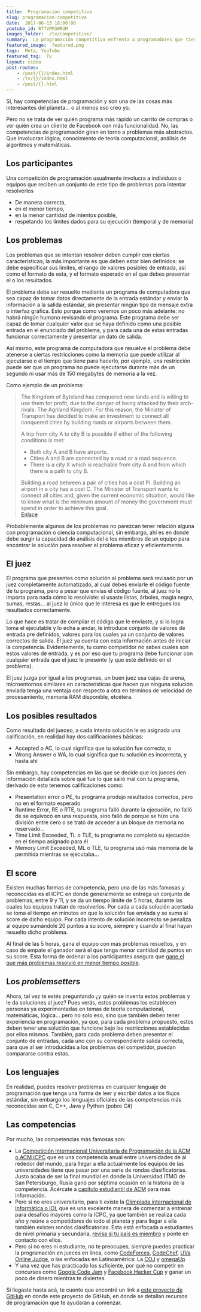 ```yaml
---
title:  Programación competitiva
slug: programacion-competitiva
date:  2017-06-13 18:00:00
youtube_id: R7fVPM3WRUM
images_folder:  /tv/competitive/
summary:  La programación competitiva enfrenta a programadores que tienen que resolver problemas empleando conocimientos de ciencias computacionales, matemáticas y lógica. Todo esto mediante una sencilla aplicación para computadora.
featured_image:  featured.png
tags:  Meta, YouTube
featured_tag:  Tv
layout: video
post-routes:
    - /post/{}/index.html
    - /tv/{}/index.html
    - /post/{}.html
---
```


Sí, hay competencias de programación y son una de las cosas más interesantes del planeta… o al menos eso creo yo.

Pero no se trata de ver quién programa más rápido un carrito de compras o ver quién crea un cliente de Facebook con más funcionalidad. No, las competencias de programación giran en torno a problemas más abstractos. Que involucran lógica, conocimiento de teoría computacional, análisis de algoritmos y matemáticas.

## Los participantes

Una competición de programación usualmente involucra a individuos o equipos que reciben un conjunto de este tipo de problemas para intentar resolverlos

- De manera correcta,
- en el menor tiempo,
- en la menor cantidad de intentos posible,
- respetando los límites dados para su ejecución (temporal y de memoria)

## Los problemas

Los problemas que se intentan resolver deben cumplir con ciertas características, la más importante es que deben estar bien definidos: se debe especificar sus límites, el rango de valores posibles de entrada, así como el formato de esta, y el formato esperado en el que debes presentar el o los resultados.

El problema debe ser resuelto mediante un programa de computadora que sea capaz de tomar datos directamente de la entrada estándar  y enviar la información a la salida estándar, sin presentar ningún tipo de mensaje extra o interfaz gráfica. Esto porque como veremos un poco más adelante: no habrá ningún humano revisando el programa. Este programa debe ser capaz de tomar cualquier valor que se haya definido como una posible entrada en el enunciado del problema, y para cada una de estas entradas funcionar correctamente y presentar un dato de salida.

Así mismo, este programa de computadora que resuelve el problema debe atenerse a ciertas restricciones como la memoria que puede utilizar al ejecutarse o el tiempo que tiene para hacerlo, por ejemplo, una restricción puede ser que un programa no puede ejecutarse durante más de un segundo ni usar más de 150 megabytes de memoria a la vez.

Como ejemplo de un problema:  

<blockquote>
The Kingdom of Byteland has conquered new lands and is willing to use them for profit, due to the danger of being attacked by their arch-rivals: The Agriland Kingdom. For this reason, the Minister of Transport has decided to make an investment to connect all conquered cities by building roads or airports between them.

A trip from city A to city B is possible if either of the following conditions is met:
<ul>
<li>Both city A and B have airports.</li>
<li>Cities A and B are connected by a road or a road sequence.</li>
<li>There is a city X which is reachable from city A and from which there is a path to city B.</li>
</ul>
Building a road between a pair of cities has a cost Pi. Building an airport in a city has a cost C. The Minister of Transport wants to connect all cities and, given the current economic situation, would like to know what is the minimum amount of money the government must spend in order to achieve this goal.
<br />
<a href="http://coj.uci.cu/24h/problem.xhtml?pid=2533" target="_blank">Enlace</a>
</blockquote>

Probablemente algunos de los problemas no parezcan tener relación alguna con programación o ciencia computacional, sin embargo, ahí es en donde debe surgir la capacidad de análisis del o los miembros de un equipo para encontrar le solución para resolver el problema eficaz y eficientemente.

## El juez  

El programa que presentes como solución al problema será revisado por un juez completamente automatizado, al cual debes enviarle el código fuente de tu programa, pero a pesar que envías el código fuente, al juez no le importa para nada cómo lo resolviste: si usaste listas, árboles, magia negra, sumas, restas… al juez lo único que le interesa es que le entregues los resultados correctamente. 

Lo que hace es tratar de compilar el código que le enviaste, y si lo logra toma el ejecutable y lo echa a andar, le introduce conjunto de valores de entrada pre definidos, valores para los cuales ya un conjunto de valores correctos de salida. El juez ya cuenta con esta información antes de iniciar la competencia. Evidentemente, tu como competidor no sabes cuales son estos valores de entrada, y es por eso que tu programa debe funcionar con cualquier entrada que el juez le presente (y que esté definido en el problema). 

El juez juzga por igual a los programas, un buen juez usa cajas de arena, microentornos similares en características que hacen que ninguna solución enviada tenga una ventaja con respecto a otra en términos de velocidad de procesamiento, memoria RAM disponible, etcétera.

## Los posibles resultados
 
Como resultado del jueceo, a cada intento solución le es asignada una calificación, en realidad hay dos calificaciones básicas:

- Accepted o AC, lo cual significa que tu solución fue correcta, o
- Wrong Answer o WA, lo cual significa que tu solución es incorrecta, y hasta ahí

Sin embargo, hay competencias en las que se decide que los jueces den información detallada sobre qué fue lo que salió mal con tu programa, derivado de esto tenemos calificaciones como:

- Presentation error o PE, tu programa produjo resultados correctos, pero no en el formato esperado
- Runtime Error, RE o RTE, tu programa falló durante la ejecución, no falló de se equivocó en una respuesta, sino falló de porque se hizo una división entre cero o se trató de acceder a un bloque de memoria no reservado… 
- Time Limit Exceeded, TL o TLE, tu programa no completó su ejecución en el tiempo asignado para él
- Memory Limit Exceeded, ML o TLE, tu programa usó más memoria de la permitida mientras se ejecutaba… 

## El score  

Existen muchas formas de competencia, pero una de las más famosas y reconocidas es el ICPC en donde generalmente se entrega un conjunto de problemas, entre 9 y 11, y se da un tiempo límite de 5 horas, durante las cuales los equipos tratan de resolverlos. Por cada a cada solución acertada se toma el tiempo en minutos en que la solución fue enviada y se suma al score de dicho equipo. Por cada intento de solución incorrecto se penaliza al equipo sumándole 20 puntos a su score, siempre y cuando al final hayan resuelto dicho problema.

Al final de las 5 horas, gana el equipo con más problemas resueltos, y en caso de empate el ganador será el que tenga menor cantidad de puntos en su score. Esta forma de ordenar a los participantes asegura que <a href="https://icpc.baylor.edu/worldfinals/results" target="_blank">gane el que más problemas resolvió en menor tiempo posible</a>.  

## Los *problemsetters*

Ahora, tal vez te estés preguntando ¿y quién se inventa estos problemas y le da soluciones al juez? Pues verás, estos problemas los establecen personas ya experimentadas en temas de teoría computacional, matemáticas, lógica… pero no solo eso, sino que también deben tener experiencia en programación, ya que, para cada problema propuesto, estos deben tener una solución que funcione bajo las restricciones establecidas por ellos mismos. También, para cada problema deben presentar el conjunto de entradas, cada uno con su correspondiente salida correcta, para que al ser introducidas a los problemas del competidor, puedan compararse contra estas.

## Los lenguajes  

En realidad, puedes resolver problemas en cualquier lenguaje de programación que tenga una forma de leer y escribir datos a los flujos estándar, sin embargo los lenguajes oficiales de las competencias más reconocidas son C, C++, Java y Python (pobre C#)

## Las competencias  

Por mucho, las competencias más famosas son:

- La <a href="https://icpc.baylor.edu/" target="_blank">Competición Internacional Universitaria de Programación de la ACM o ACM ICPC</a> que es una competencia anual entre universidades de al rededor del mundo, para llegar a ella actualmente los equipos de las universidades tiene que pasar por una serie de rondas clasificatorias. Justo acaba de ser la final mundial en donde la  Universidad ITMO de San Petersburgo, Rusia ganó por séptima ocasión en la historia de la competencia. Acércate a <a href="http://campus.acm.org/public/chapters/geo_listing/index.cfm?region=worldwide&type=stu&regions" target="_blank">capítulo estudiantil de ACM</a> para más información.  
- Pero si no eres universitario, para ti existe la <a href="http://www.ioinformatics.org/index.shtml" target="_blank">Olimpiada internacional de Informática o IOI</a>, que es una excelente manera de comenzar a entrenar para desafíos mayores como la ICPC, ya que también se realiza cada año y reúne a competidores de todo el planeta y para llegar a ella también existen rondas clasificatorias. Esta está enfocada a estudiantes de nivel primaria y secundaria, <a href="http://www.ioinformatics.org/a_d_m/members.shtml" target="_blank">revisa si tu país es miembro</a> y ponte en contacto con ellos.
- Pero si no eres ni estudiante, no te preocupes, siempre puedes practicar la programación en jueces en línea, como <a href="http://codeforces.com/" target="_blank">CodeForces</a>, <a href="https://www.codechef.com/" target="_blank">CodeChef</a>, <a href="https://uva.onlinejudge.org/" target="_blank">UVa Online Judge</a>, o las enfocadas en Latinoamérica: La <a href="http://coj.uci.cu/index.xhtml" target="_blank">COJ</a> y <a href="https://omegaup.com/" target="_blank">omegaUp</a>
- Y una vez que has practicado los suficiente, por qué no competir en concursos como <a href="https://code.google.com/codejam/" target="_blank">Google Code Jam</a> y <a href="https://www.facebook.com/hackercup/" target="_blank">Facebook Hacker Cup</a> y ganar un poco de dinero mientras te diviertes.

Si llegaste hasta acá, te cuento que encontré un link a <a href="https://github.com/lnishan/awesome-competitive-programming" target="_blank">este proyecto de GitHub</a> en donde este proyecto de GitHub, en donde se detallan recursos de programación que te ayudarán a comenzar.
